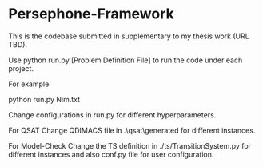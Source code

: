 # Persephone-Framework
This is the codebase submitted in supplementary to my thesis work (URL TBD).

Use python run.py [Problem Definition File] to run the code under each project.

For example:

python run.py Nim.txt

Change configurations in run.py for different hyperparameters.

For QSAT Change QDIMACS file in .\qsat\generated for different instances.

For Model-Check Change the TS definition in ./ts/TransitionSystem.py for different instances and also conf.py file for user configuration.


